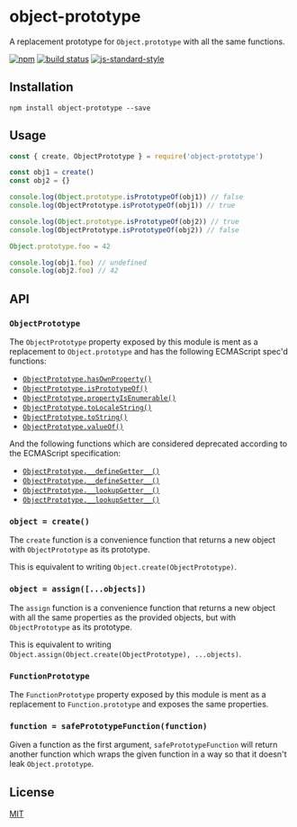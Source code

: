 # object-prototype

A replacement prototype for `Object.prototype` with all the same
functions.

[![npm](https://img.shields.io/npm/v/object-prototype.svg)](https://www.npmjs.com/package/object-prototype)
[![build status](https://travis-ci.org/watson/object-prototype.svg?branch=master)](https://travis-ci.org/watson/object-prototype)
[![js-standard-style](https://img.shields.io/badge/code%20style-standard-brightgreen.svg?style=flat)](https://github.com/feross/standard)

## Installation

```
npm install object-prototype --save
```

## Usage

```js
const { create, ObjectPrototype } = require('object-prototype')

const obj1 = create()
const obj2 = {}

console.log(Object.prototype.isPrototypeOf(obj1)) // false
console.log(ObjectPrototype.isPrototypeOf(obj1)) // true

console.log(Object.prototype.isPrototypeOf(obj2)) // true
console.log(ObjectPrototype.isPrototypeOf(obj2)) // false

Object.prototype.foo = 42

console.log(obj1.foo) // undefined
console.log(obj2.foo) // 42
```

## API

### `ObjectPrototype`

The `ObjectPrototype` property exposed by this module is ment as a
replacement to `Object.prototype` and has the following ECMAScript
spec'd functions:

- [`ObjectPrototype.hasOwnProperty()`](https://developer.mozilla.org/en-US/docs/Web/JavaScript/Reference/Global_Objects/Object/hasOwnProperty)
- [`ObjectPrototype.isPrototypeOf()`](https://developer.mozilla.org/en-US/docs/Web/JavaScript/Reference/Global_Objects/Object/isPrototypeOf)
- [`ObjectPrototype.propertyIsEnumerable()`](https://developer.mozilla.org/en-US/docs/Web/JavaScript/Reference/Global_Objects/Object/propertyIsEnumerable)
- [`ObjectPrototype.toLocaleString()`](https://developer.mozilla.org/en-US/docs/Web/JavaScript/Reference/Global_Objects/Object/toLocaleString)
- [`ObjectPrototype.toString()`](https://developer.mozilla.org/en-US/docs/Web/JavaScript/Reference/Global_Objects/Object/toString)
- [`ObjectPrototype.valueOf()`](https://developer.mozilla.org/en-US/docs/Web/JavaScript/Reference/Global_Objects/Object/valueOf)

And the following functions which are considered deprecated according to
the ECMAScript specification:

- [`ObjectPrototype.__defineGetter__()`](https://developer.mozilla.org/en-US/docs/Web/JavaScript/Reference/Global_Objects/Object/__defineGetter__)
- [`ObjectPrototype.__defineSetter__()`](https://developer.mozilla.org/en-US/docs/Web/JavaScript/Reference/Global_Objects/Object/__defineSetter__)
- [`ObjectPrototype.__lookupGetter__()`](https://developer.mozilla.org/en-US/docs/Web/JavaScript/Reference/Global_Objects/Object/__lookupGetter__)
- [`ObjectPrototype.__lookupSetter__()`](https://developer.mozilla.org/en-US/docs/Web/JavaScript/Reference/Global_Objects/Object/__lookupSetter__)

### `object = create()`

The `create` function is a convenience function that returns a new
object with `ObjectPrototype` as its prototype.

This is equivalent to writing `Object.create(ObjectPrototype)`.

### `object = assign([...objects])`

The `assign` function is a convenience function that returns a new
object with all the same properties as the provided objects, but with
`ObjectPrototype` as its prototype.

This is equivalent to writing
`Object.assign(Object.create(ObjectPrototype), ...objects)`.

### `FunctionPrototype`

The `FunctionPrototype` property exposed by this module is ment as a
replacement to `Function.prototype` and exposes the same properties.

### `function = safePrototypeFunction(function)`

Given a function as the first argument, `safePrototypeFunction` will
return another function which wraps the given function in a way so that
it doesn't leak `Object.prototype`.

## License

[MIT](LICENSE)
